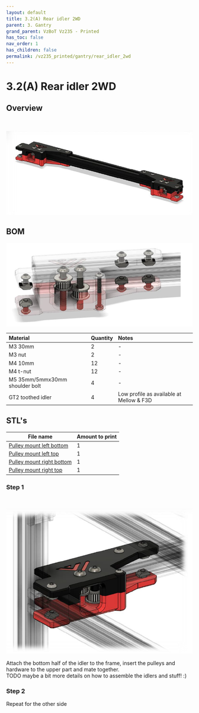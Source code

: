 ```yaml
---
layout: default
title: 3.2(A) Rear idler 2WD
parent: 3. Gantry
grand_parent: VzBoT Vz235 - Printed 
has_toc: false
nav_order: 1
has_children: false
permalink: /vz235_printed/gantry/rear_idler_2wd
---
```


# 3.2(A) Rear idler 2WD

## Overview
<br>

![Gantry overview](../../assets/images/manual/vz235_printed/gantry/gantry_overview.png)

## BOM

![Rear mount detail](../../assets/images/manual/vz235_printed/gantry/rear_mount_detail.png)

| Material        | Quantity          | Notes |
|:-------------|:------------------|:------|
| M3 30mm          | 2 | -  |
| M3 nut | 2 | - |
| M4 10mm | 12 | - |
| M4 t-nut | 12 | - |
| M5 35mm/5mmx30mm shoulder bolt | 4 | - |
| GT2 toothed idler | 4 | Low profile as available at Mellow & F3D |

## STL's

| File name | Amount to print |
|-----------|-----------------|
| <a href="https://github.com/VzBoT3D/VzBoT-Vz235/blob/main/Assemblies%20%26%20STL/Frame/Frame%20brace.stl" target="_blank">Pulley mount left bottom</a> | 1 |
| <a href="https://github.com/VzBoT3D/VzBoT-Vz235/blob/main/Assemblies%20%26%20STL/Frame/Frame%20brace.stl" target="_blank">Pulley mount left top</a> | 1 |
| <a href="https://github.com/VzBoT3D/VzBoT-Vz235/blob/main/Assemblies%20%26%20STL/Frame/Frame%20brace.stl" target="_blank">Pulley mount right bottom</a> | 1 |
| <a href="https://github.com/VzBoT3D/VzBoT-Vz235/blob/main/Assemblies%20%26%20STL/Frame/Frame%20brace.stl" target="_blank">Pulley mount right top</a> | 1 |

### Step 1
<br>

![Rear mount detail](../../assets/images/manual/vz235_printed/gantry/rear_mount.png)

Attach the bottom half of the idler to the frame, insert the pulleys and hardware to the upper part and mate together.
<br>
TODO maybe a bit more details on how to assemble the idlers and stuff! :)

### Step 2

Repeat for the other side